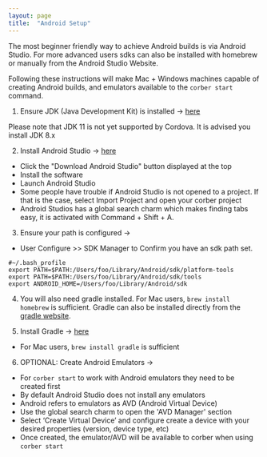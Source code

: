 ```yaml
---
layout: page
title:  "Android Setup"
---
```


The most beginner friendly way to achieve Android builds is via Android Studio. For more advanced users  sdks can also be installed with homebrew or manually from the Android Studio Website.

Following these instructions will make Mac + Windows machines capable of creating Android builds, and emulators available to the `corber start` command.

1. Ensure JDK (Java Development Kit) is installed ->
  [here](http://www.oracle.com/technetwork/java/javase/downloads/index.html)
  
  Please note that JDK 11 is not yet supported by Cordova. It is advised you install JDK 8.x

2. Install Android Studio ->
  [here](https://developer.android.com/studio/index.html)
- Click the "Download Android Studio" button displayed at the top
- Install the software
- Launch Android Studio
- Some people have trouble if Android Studio is not opened to a project. If that is the case, select Import Project and open your corber project
- Android Studios has a global search charm which makes finding tabs easy, it is activated with Command + Shift + A.

3. Ensure your path is configured ->
- User Configure >> SDK Manager to Confirm you have an sdk path set.

```
#~/.bash_profile
export PATH=$PATH:/Users/foo/Library/Android/sdk/platform-tools
export PATH=$PATH:/Users/foo/Library/Android/sdk/tools
export ANDROID_HOME=/Users/foo/Library/Android/sdk
```

4. You will also need gradle installed. For Mac users, `brew install homebrew` is sufficient. Gradle can also be installed directly from the [gradle website](https://gradle.org/).

5. Install Gradle -> [here](https://gradle.org/install/)
- For Mac users, `brew install gradle` is sufficient

6. OPTIONAL: Create Android Emulators ->
- For `corber start` to work with Android emulators they need to be created first
- By default Android Studio does not install any emulators
- Android refers to emulators as AVD (Android Virtual Device)
- Use the global search charm to open the 'AVD Manager' section
- Select ‘Create Virtual Device’ and configure create a device with your desired properties (version, device type, etc)
- Once created, the emulator/AVD will be available to corber when using `corber start`
